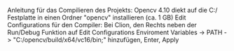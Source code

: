 


Anleitung für das Compilieren des Projekts:
Opencv 4.10 diekt auf die C:/ Festplatte in einen Ordner "opencv" installieren (ca. 1 GB)
Edit Configurations für den Compiler: Bei Clion, den Rechts neben der Run/Debug Funktion auf Edit Configurations
Enviroment Variables -> PATH -> "C:/opencv/build/x64/vc16/bin;" hinzufügen, Enter, Apply
